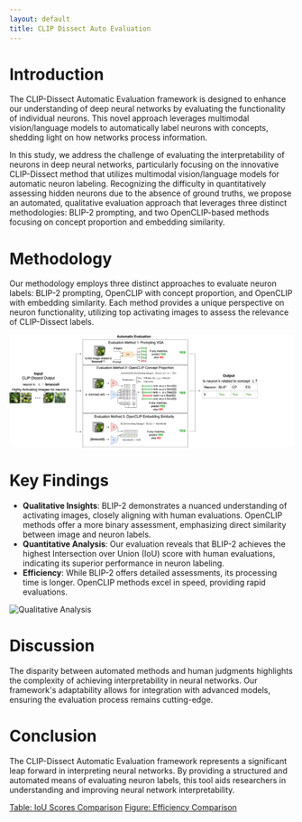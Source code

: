 ```yaml
---
layout: default
title: CLIP Dissect Auto Evaluation
---
```


# Introduction

The CLIP-Dissect Automatic Evaluation framework is designed to enhance our understanding of deep neural networks by evaluating the functionality of individual neurons. This novel approach leverages multimodal vision/language models to automatically label neurons with concepts, shedding light on how networks process information.

In this study, we address the challenge of evaluating the interpretability of neurons in deep neural networks, particularly focusing on the innovative CLIP-Dissect method that utilizes multimodal vision/language models for automatic neuron labeling. Recognizing the difficulty in quantitatively assessing hidden neurons due to the absence of ground truths, we propose an automated, qualitative evaluation approach that leverages three distinct methodologies: BLIP-2 prompting, and two OpenCLIP-based methods focusing on concept proportion and embedding similarity.

# Methodology

Our methodology employs three distinct approaches to evaluate neuron labels: BLIP-2 prompting, OpenCLIP with concept proportion, and OpenCLIP with embedding similarity. Each method provides a unique perspective on neuron functionality, utilizing top activating images to assess the relevance of CLIP-Dissect labels.

![Methodology Overview](flowchart.png)

# Key Findings

- **Qualitative Insights**: BLIP-2 demonstrates a nuanced understanding of activating images, closely aligning with human evaluations. OpenCLIP methods offer a more binary assessment, emphasizing direct similarity between image and neuron labels.
- **Quantitative Analysis**: Our evaluation reveals that BLIP-2 achieves the highest Intersection over Union (IoU) score with human evaluations, indicating its superior performance in neuron labeling.
- **Efficiency**: While BLIP-2 offers detailed assessments, its processing time is longer. OpenCLIP methods excel in speed, providing rapid evaluations.

![Qualitative Analysis](qualitative_analysis.png)

# Discussion

The disparity between automated methods and human judgments highlights the complexity of achieving interpretability in neural networks. Our framework's adaptability allows for integration with advanced models, ensuring the evaluation process remains cutting-edge.

# Conclusion

The CLIP-Dissect Automatic Evaluation framework represents a significant leap forward in interpreting neural networks. By providing a structured and automated means of evaluating neuron labels, this tool aids researchers in understanding and improving neural network interpretability.

[Table: IoU Scores Comparison](iou_scores.md)
[Figure: Efficiency Comparison](efficiency_comparison.png)
